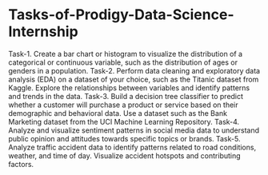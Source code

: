 # Tasks-of-Prodigy-Data-Science-Internship
Task-1. Create a bar chart or histogram to visualize the distribution of a categorical or continuous variable, such as the distribution of ages or genders in a population.
Task-2. Perform data cleaning and exploratory data analysis (EDA) on a dataset of your choice, such as the Titanic dataset from Kaggle. Explore the relationships between variables and identify patterns and trends in the data.
Task-3. Build a decision tree classifier to predict whether a customer will purchase a product or service based on their demographic and behavioral data. Use a dataset such as the Bank Marketing dataset from the UCI Machine Learning Repository.
Task-4. Analyze and visualize sentiment patterns in social media data to understand public opinion and attitudes towards specific topics or brands.
Task-5. Analyze traffic accident data to identify patterns related to road conditions, weather, and time of day. Visualize accident hotspots and contributing factors.
